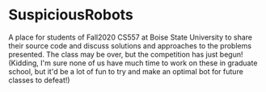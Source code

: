 # SuspiciousRobots

A place for students of Fall2020 CS557 at Boise State University to share their source code and discuss solutions and approaches to the problems presented. The class may be over, but the competition has just begun! (Kidding, I'm sure none of us have much time to work on these in graduate school, but it'd be a lot of fun to try and make an optimal bot for future classes to defeat!)
